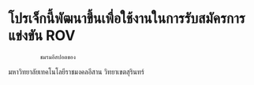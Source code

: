 # โปรเจ็กนี้พัฒนาขึ้นเพื่อใช้งานในการรับสมัครการแข่งขัน ROV 

             ชมรมอีสปอตของ 
มหาวิทยาลัยเทคโนโลยีราชมงคลอีสาน วิทยาเขตสุรินทร์
